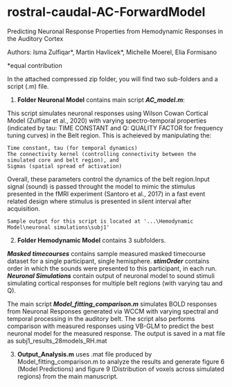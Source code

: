 # rostral-caudal-AC-ForwardModel
Predicting Neuronal Response Properties from Hemodynamic Responses in the Auditory Cortex

Authors: Isma Zulfiqar*, Martin Havlicek*, Michelle Moerel, Elia Formisano

*equal contribution

In the attached compressed zip folder, you will find two sub-folders and a script (.m) file.

1. **Folder Neuronal Model** contains main script _**AC_model.m**_: 

This script simulates neuronal responses using Wilson Cowan Cortical Model (Zulfiqar et al., 2020) with varying spectro-temporal properties (indicated by tau: TIME CONSTANT and Q: QUALITY FACTOR for frequency tuning curves) in the Belt region. This is acheieved by manipulating the: 

    Time constant, tau (for temporal dynamics)
    The connectivity kernel (controlling connectivity between the simulated core and belt region), and
    Sigmas (spatial spread of activation)
    
Overall, these parameters control the dynamics of the belt region.Input signal (sound) is passed throught the model to mimic the stimulus presented in the fMRI experiment (Santoro et al., 2017) in a fast event related design where stimulus is presented in silent interval after acquisition.

    Sample output for this script is located at '...\Hemodynamic Model\neuronal simulations\subj1'


2. **Folder Hemodynamic Model** contains 3 subfolders.

_**Masked timecourses**_ contains sample measured masked timecourse dataset for a single participant, single hemisphere. _**stimOrder**_ contains order in which the sounds were presented to this participant, in each run. _**Neuronal Simulations**_ contain output of neuronal model to sound stimuli simulating cortical responses for multiple belt regions (with varying tau and Q).


The main script _**Model_fitting_comparison.m**_ simulates BOLD responses from Neuronal Responses generated via WCCM with varying spectral and temporal processing in the auditory belt. The script also performs comparison with measured responses using VB-GLM to predict the best neuronal model for the measured response. The output is saved in a mat file as subj1_results_28models_RH.mat

3.  **Output_Analysis.m** uses .mat file produced by Model_fitting_comparison.m to analyze the results and generate figure 6 (Model Predictions) and figure 9 (Distribution of voxels across simulated regions) from the main manuscript.
